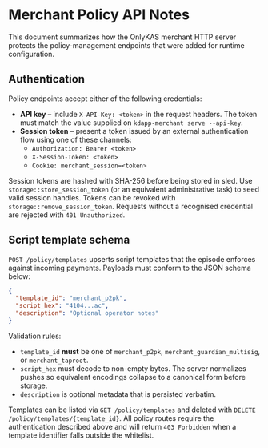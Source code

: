# Merchant Policy API Notes

This document summarizes how the OnlyKAS merchant HTTP server protects the
policy-management endpoints that were added for runtime configuration.

## Authentication

Policy endpoints accept either of the following credentials:

- **API key** – include `X-API-Key: <token>` in the request headers. The token
  must match the value supplied on `kdapp-merchant serve --api-key`.
- **Session token** – present a token issued by an external authentication flow
  using one of these channels:
  - `Authorization: Bearer <token>`
  - `X-Session-Token: <token>`
  - `Cookie: merchant_session=<token>`

Session tokens are hashed with SHA-256 before being stored in sled. Use
`storage::store_session_token` (or an equivalent administrative task) to seed
valid session handles. Tokens can be revoked with
`storage::remove_session_token`. Requests without a recognised credential are
rejected with `401 Unauthorized`.

## Script template schema

`POST /policy/templates` upserts script templates that the episode enforces
against incoming payments. Payloads must conform to the JSON schema below:

```json
{
  "template_id": "merchant_p2pk",
  "script_hex": "4104...ac",
  "description": "Optional operator notes"
}
```

Validation rules:

- `template_id` **must** be one of `merchant_p2pk`,
  `merchant_guardian_multisig`, or `merchant_taproot`.
- `script_hex` must decode to non-empty bytes. The server normalizes pushes so
  equivalent encodings collapse to a canonical form before storage.
- `description` is optional metadata that is persisted verbatim.

Templates can be listed via `GET /policy/templates` and deleted with
`DELETE /policy/templates/{template_id}`. All policy routes require the
authentication described above and will return `403 Forbidden` when a template
identifier falls outside the whitelist.
